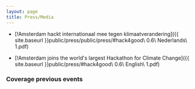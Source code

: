 ```yaml
---
layout: page
title: Press/Media
---
```


* [!Amsterdam hackt internationaal mee tegen klimaatverandering]({{ site.baseurl }}public/press/public/press/#hack4good\ 0.6\ Nederlands\ 1.pdf)

* [!Amsterdam joins the world\'s largest Hackathon for Climate Change]({{ site.baseurl }}public/press/#hack4good\ 0.6\ English\ 1.pdf)


### Coverage previous events
